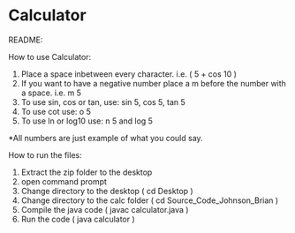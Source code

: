 # Calculator
README:

How to use Calculator:

1. Place a space inbetween every character. i.e. ( 5 + cos 10 )
2. If you want to have a negative number place a m before the number with a space. i.e. m 5
3. To use sin, cos or tan, use: sin 5, cos 5, tan 5
4. To use cot use: o 5
5. To use ln or log10 use: n 5 and log 5  

*All numbers are just example of what you could say.  

How to run the files:

1. Extract the zip folder to the desktop
2. open command prompt
3. Change directory to the desktop ( cd Desktop )
4. Change directory to the calc folder ( cd Source_Code_Johnson_Brian )
5. Compile the java code ( javac calculator.java )
6. Run the code ( java calculator )